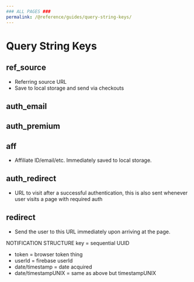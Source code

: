 ```yaml
---
### ALL PAGES ###
permalink: /@reference/guides/query-string-keys/
---
```


# Query String Keys
## ref_source
  * Referring source URL
  * Save to local storage and send via checkouts

## auth_email
## auth_premium

## aff
  * Affiliate ID/email/etc. Immediately saved to local storage.

## auth_redirect
  * URL to visit after a successful authentication, this is also sent whenever user visits a page with required auth

## redirect
  * Send the user to this URL immediately upon arriving at the page.

NOTIFICATION STRUCTURE
key = sequential UUID
- token = browser token thing
- userId = firebase userId
- date/timestamp = date acquired
- date/timestampUNIX = same as above but timestampUNIX
